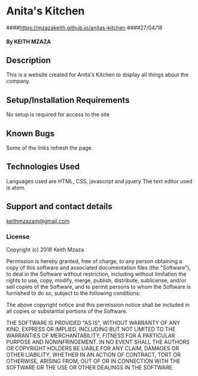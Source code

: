 # Anita's Kitchen
####https://mzazakeith.github.io/anitas-kitchen
####27/04/18
#### By KEITH MZAZA
## Description
This is a website created for Anita's Kitchen to display all things about the company.
## Setup/Installation Requirements
No setup is required for access to the site
## Known Bugs
Some of the links refresh the page.
## Technologies Used
Languages used are HTML, CSS, javascript and jquery
The text editor used is atom.
## Support and contact details
keithmzazam@gmail.com
### License
Copyright (c) 2018 Keith Mzaza

Permission is hereby granted, free of charge, to any person obtaining a copy
of this software and associated documentation files (the "Software"), to deal
in the Software without restriction, including without limitation the rights
to use, copy, modify, merge, publish, distribute, sublicense, and/or sell
copies of the Software, and to permit persons to whom the Software is
furnished to do so, subject to the following conditions:

The above copyright notice and this permission notice shall be included in all
copies or substantial portions of the Software.

THE SOFTWARE IS PROVIDED "AS IS", WITHOUT WARRANTY OF ANY KIND, EXPRESS OR
IMPLIED, INCLUDING BUT NOT LIMITED TO THE WARRANTIES OF MERCHANTABILITY,
FITNESS FOR A PARTICULAR PURPOSE AND NONINFRINGEMENT. IN NO EVENT SHALL THE
AUTHORS OR COPYRIGHT HOLDERS BE LIABLE FOR ANY CLAIM, DAMAGES OR OTHER
LIABILITY, WHETHER IN AN ACTION OF CONTRACT, TORT OR OTHERWISE, ARISING FROM,
OUT OF OR IN CONNECTION WITH THE SOFTWARE OR THE USE OR OTHER DEALINGS IN THE
SOFTWARE.
